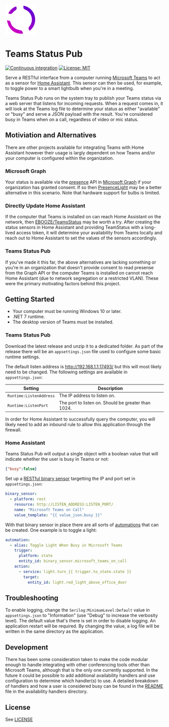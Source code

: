 <img src="src/TeamsStatusPub/logo.png" width="100" alt="Logo" />

# Teams Status Pub

[![Continuous integration](https://github.com/tetsuo13/TeamsStatusPub/actions/workflows/ci.yaml/badge.svg)](https://github.com/tetsuo13/TeamsStatusPub/actions/workflows/ci.yaml)
[![License: MIT](https://img.shields.io/badge/License-MIT-yellow.svg)](https://opensource.org/licenses/MIT)

Serve a RESTful interface from a computer running [Microsoft Teams](https://www.microsoft.com/en-us/microsoft-teams/group-chat-software/) to act as a sensor for [Home Assistant](https://www.home-assistant.io/). This sensor can then be used, for example, to toggle power to a smart lightbulb when you're in a meeting.

Teams Status Pub runs on the system tray to publish your Teams status via a web server that listens for incoming requests. When a request comes in, it will look at the Teams log file to determine your status as either "available" or "busy" and serve a JSON payload with the result. You're considered busy in Teams when on a call, regardless of video or mic status.

## Motiviation and Alternatives

There are other projects available for integrating Teams with Home Assistant however their usage is largly dependent on how Teams and/or your computer is configured within the organization.

### Microsoft Graph

Your status is available via the [presence](https://docs.microsoft.com/en-us/graph/api/presence-get) API in [Microsoft Graph](https://docs.microsoft.com/en-us/graph/overview) if your organization has granted consent. If so then [PresenceLight](https://github.com/isaacrlevin/PresenceLight) may be a better alternative in this scenario. Note that hardware support for bulbs is limited.

### Directly Update Home Assistant

If the computer that Teams is installed on can reach Home Assistant on the network, then [EBOOZE/TeamsStatus](https://github.com/EBOOZ/TeamsStatus) may be worth a try. After creating the status sensors in Home Assistant and providing TeamStatus with a long-lived access token, it will determine your availability from Teams locally and reach out to Home Assistant to set the values of the sensors accordingly.

### Teams Status Pub

If you've made it this far, the above alternatives are lacking something or you're in an organization that doesn't provide consent to read presense from the Graph API or the computer Teams is installed on cannot reach Home Assistant (due to network segregation or a restricted VLAN). These were the primary motivating factors behind this project.

## Getting Started

- Your computer must be running Windows 10 or later.
- .NET 7 runtime.
- The desktop version of Teams must be installed.

### Teams Status Pub

Download the latest release and unzip it to a dedicated folder. As part of the release there will be an `appsettings.json` file used to configure some basic runtime settings.

The default listen address is http://192.168.1.1:17493/ but this will most likely need to be changed. The following settings are available in `appsettings.json`:

| Setting | Description |
| ------- | ----------- |
| `Runtime:ListenAddress` | The IP address to listen on.  |
| `Runtime:ListenPort` | The port to listen on. Should be greater than 1024. |

In order for Home Assistant to successfully query the computer, you will likely need to add an inbound rule to allow this application through the firewall.

### Home Assistant

Teams Status Pub will output a single object with a boolean value that will indicate whether the user is busy in Teams or not:

```json
{"busy":false}
```

Set up a [RESTful binary sensor](https://www.home-assistant.io/integrations/binary_sensor.rest/) targetting the IP and port set in `appsettings.json`:

```yaml
binary_sensor:
  - platform: rest
    resource: http://LISTEN_ADDRESS:LISTEN_PORT/
    name: "Microsoft Teams on Call"
    value_template: "{{ value_json.busy }}"
```

With that binary sensor in place there are all sorts of [automations](https://www.home-assistant.io/docs/automation/) that can be created. One example is to toggle a light:

```yaml
automation:
  - alias: Toggle Light When Busy in Microsoft Teams
    trigger:
      platform: state
      entity_id: binary_sensor.microsoft_teams_on_call
    action:
      - service: light.turn_{{ trigger.to_state.state }}
        target:
          entity_id: light.red_light_above_office_door
```

## Troubleshooting

To enable logging, change the `Serilog:MinimumLevel:Default` value in `appsettings.json` to "Information" (use "Debug" to increase the verbosity level). The default value that's there is set in order to disable logging. An application restart will be required. By changing the value, a log file will be written in the same directory as the application.

## Development

There has been some consideration taken to make the code modular enough to handle integrating with other conferencing tools other than Microsoft Teams, although that is the only one currently supported. In the future it could be possible to add additional availability handlers and use configuration to determine which handler(s) to use. A detailed breakdown of handlers and how a user is considered busy can be found in the [README](src/TeamsStatusPub/Services/AvailabilityHandlers/README.md) file in the availability handlers directory.

## License

See [LICENSE](LICENSE)
